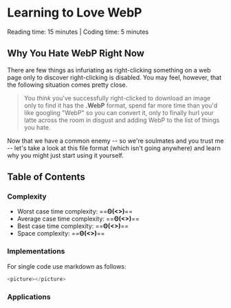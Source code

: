 # Learning to Love WebP

Reading time: 15 minutes | Coding time: 5 minutes

## Why You Hate WebP Right Now

There are few things as infuriating as right-clicking something on a web page only to discover right-clicking is disabled. You may feel, however, that the following situation comes pretty close.

> You *think* you've successfully right-clicked to download an image only to find it has the **.WebP** format, spend far more time than you'd like googling "WebP" so you can convert it, only to finally hurl your latte across the room in disgust and adding WebP to the list of things you hate.

Now that we have a common enemy -- so we're soulmates and you trust me -- let's take a look at this file format (which isn't going anywhere) and learn why you might just start using it yourself.

## Table of Contents

### Complexity

* Worst case time complexity: ==**&Theta;(<>)**==
* Average case time complexity: ==**&Theta;(<>)**==
* Best case time complexity: ==**&Theta;(<>)**==
* Space complexity: ==**&Theta;(<>)**==

### Implementations

For single code use markdown as follows:

```cpp
<picture></picture>
```

### Applications

<!-- Write about applications -->
